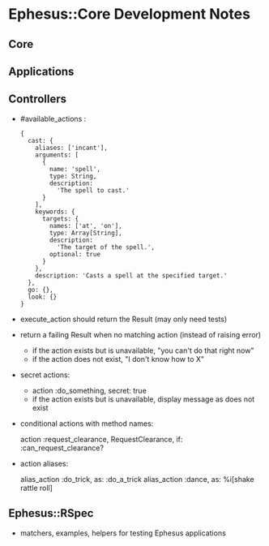 # Ephesus::Core Development Notes

## Core

## Applications

## Controllers

- #available_actions :
  ```
  {
    cast: {
      aliases: ['incant'],
      arguments: [
        {
          name: 'spell',
          type: String,
          description:
            'The spell to cast.'
        }
      ],
      keywords: {
        targets: {
          names: ['at', 'on'],
          type: Array[String],
          description:
            'The target of the spell.',
          optional: true
        }
      },
      description: 'Casts a spell at the specified target.'
    },
    go: {},
    look: {}
  }
  ```

- execute_action should return the Result (may only need tests)
- return a failing Result when no matching action (instead of raising error)
  - if the action exists but is unavailable, "you can't do that right now"
  - if the action does not exist, "I don't know how to X"

- secret actions:
  - action :do_something, secret: true
  - if the action exists but is unavailable, display message as does not exist

- conditional actions with method names:

  action :request_clearance, RequestClearance, if: :can_request_clearance?

- action aliases:

  alias_action :do_trick, as: :do_a_trick
  alias_action :dance, as: %i[shake rattle roll]

## Ephesus::RSpec

- matchers, examples, helpers for testing Ephesus applications
